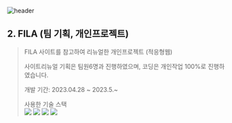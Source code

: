 ![header](https://capsule-render.vercel.app/api?type=soft&color=002053&height=120&section=header&text=FILA&fontSize=50&fontColor=fff&animation=fadeIn)

## 2. FILA (팀 기획, 개인프로젝트)
> FILA 사이트를 참고하여 리뉴얼한 개인프로젝트 (적응형웹)  
>
> 사이트리뉴얼 기획은 팀원6명과 진행하였으며, 코딩은 개인작업 100%로 진행하였습니다.  
>  
> 개발 기간: 2023.04.28 ~ 2023.5.~
>
> 사용한 기술 스택  
<a href="#!"><img src="https://img.shields.io/badge/html5-E34F26?style=flat&logo=html5&logoColor=white"/></a>
<a href="#!"><img src="https://img.shields.io/badge/css3-1572B6?style=flat&logo=css3&logoColor=white"/></a>
<a href="#!"><img src="https://img.shields.io/badge/jquery-0769AD?style=flat&logo=jquery&logoColor=white"/></a>
<a href="#!"><img src="https://img.shields.io/badge/javascript-F7DF1E?style=flat&logo=javascript&logoColor=white"/></a>
